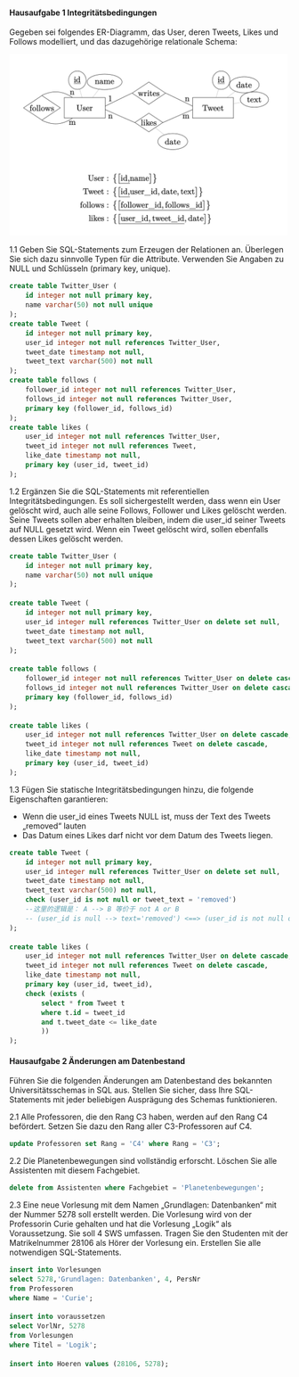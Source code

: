 #### Hausaufgabe 1 Integritätsbedingungen
Gegeben sei folgendes ER-Diagramm, das User, deren Tweets, Likes und Follows modelliert, und das dazugehörige relationale Schema:

<img src="images/twitter.png" width=500>

1.1 Geben Sie SQL-Statements zum Erzeugen der Relationen an. Überlegen Sie sich dazu sinnvolle Typen für die Attribute. Verwenden Sie Angaben zu NULL und Schlüsseln (primary key, unique).

```sql
create table Twitter_User (
    id integer not null primary key,
    name varchar(50) not null unique
);
create table Tweet (
    id integer not null primary key,
    user_id integer not null references Twitter_User,
    tweet_date timestamp not null,
    tweet_text varchar(500) not null
);
create table follows (
    follower_id integer not null references Twitter_User, 
    follows_id integer not null references Twitter_User, 
    primary key (follower_id, follows_id)
);
create table likes (
    user_id integer not null references Twitter_User, 
    tweet_id integer not null references Tweet, 
    like_date timestamp not null,
    primary key (user_id, tweet_id)
);
```
1.2 Ergänzen Sie die SQL-Statements mit referentiellen Integritätsbedingungen. Es soll sichergestellt werden, dass wenn ein User gelöscht wird, auch alle seine Follows, Follower und Likes gelöscht werden. Seine Tweets sollen aber erhalten bleiben, indem die user_id seiner Tweets auf NULL gesetzt wird. Wenn ein Tweet gelöscht wird, sollen ebenfalls dessen Likes gelöscht werden.

```sql
create table Twitter_User (
	id integer not null primary key,
	name varchar(50) not null unique 
);

create table Tweet (
	id integer not null primary key,
	user_id integer null references Twitter_User on delete set null, 
	tweet_date timestamp not null,
	tweet_text varchar(500) not null
);

create table follows (
	follower_id integer not null references Twitter_User on delete cascade, 
	follows_id integer not null references Twitter_User on delete cascade, 
	primary key (follower_id, follows_id)
);

create table likes (
	user_id integer not null references Twitter_User on delete cascade, 
	tweet_id integer not null references Tweet on delete cascade, 
	like_date timestamp not null,
	primary key (user_id, tweet_id)
);
```

1.3 Fügen Sie statische Integritätsbedingungen hinzu, die folgende Eigenschaften garantieren:
- Wenn die user_id eines Tweets NULL ist, muss der Text des Tweets „removed“ lauten
- Das Datum eines Likes darf nicht vor dem Datum des Tweets liegen.

```sql
create table Tweet (
    id integer not null primary key,
    user_id integer null references Twitter_User on delete set null, 
    tweet_date timestamp not null,
    tweet_text varchar(500) not null,
    check (user_id is not null or tweet_text = 'removed')
    --这里的逻辑是： A --> B 等价于 not A or B
    -- (user_id is null --> text='removed') <==> (user_id is not null or text='removed')
);

create table likes (
    user_id integer not null references Twitter_User on delete cascade, 
    tweet_id integer not null references Tweet on delete cascade, 
    like_date timestamp not null,
    primary key (user_id, tweet_id),
    check (exists (
        select * from Tweet t 
        where t.id = tweet_id 
        and t.tweet_date <= like_date 
		))
);
```

#### Hausaufgabe 2 Änderungen am Datenbestand
Führen Sie die folgenden Änderungen am Datenbestand des bekannten Universitätsschemas in SQL aus. Stellen Sie sicher, dass Ihre SQL-Statements mit jeder beliebigen Ausprägung des Schemas funktionieren.

2.1 Alle Professoren, die den Rang C3 haben, werden auf den Rang C4 befördert. Setzen Sie dazu den Rang aller C3-Professoren auf C4.
```sql
update Professoren set Rang = 'C4' where Rang = 'C3';
```
2.2 Die Planetenbewegungen sind vollständig erforscht. Löschen Sie alle Assistenten mit diesem Fachgebiet.
```sql
delete from Assistenten where Fachgebiet = 'Planetenbewegungen';
```
2.3 Eine neue Vorlesung mit dem Namen „Grundlagen: Datenbanken“ mit der Nummer 5278 soll erstellt werden. Die Vorlesung wird von der Professorin Curie gehalten und hat die Vorlesung „Logik“ als Voraussetzung. Sie soll 4 SWS umfassen. Tragen Sie den Studenten mit der Matrikelnummer 28106 als Hörer der Vorlesung ein. Erstellen Sie alle notwendigen SQL-Statements.
```sql
insert into Vorlesungen
select 5278,'Grundlagen: Datenbanken', 4, PersNr
from Professoren
where Name = 'Curie';

insert into voraussetzen
select VorlNr, 5278
from Vorlesungen
where Titel = 'Logik';

insert into Hoeren values (28106, 5278);
```
